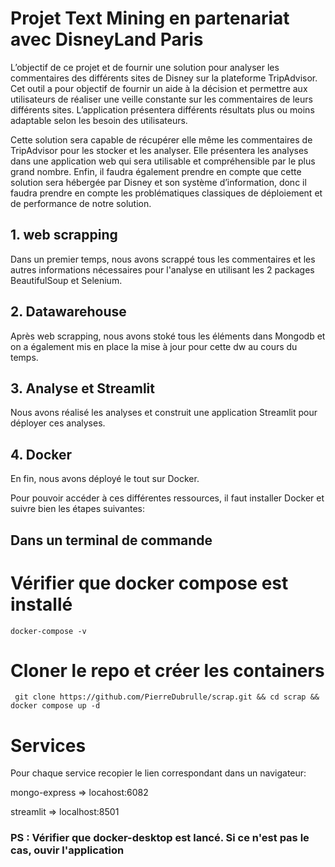 # Projet Text Mining en partenariat avec DisneyLand Paris

L’objectif de ce projet et de fournir une solution pour analyser les commentaires des différents sites de Disney sur la plateforme TripAdvisor. Cet outil a pour objectif de fournir un aide à la décision et permettre aux utilisateurs de réaliser une veille constante sur les commentaires de leurs différents sites. L’application présentera différents résultats plus ou moins adaptable selon les besoin des utilisateurs.

Cette solution sera capable de récupérer elle même les commentaires de TripAdvisor pour les stocker et les analyser. Elle présentera les analyses dans une application web qui sera utilisable et compréhensible par le plus grand nombre. Enfin, il faudra également prendre en compte que cette solution sera hébergée par Disney et son système d’information, donc il faudra prendre en compte les problématiques classiques de déploiement et de performance de notre solution.

## 1. web scrapping
Dans un premier temps, nous avons scrappé tous les commentaires et les autres informations nécessaires pour l'analyse en utilisant les 2 packages BeautifulSoup et Selenium.

## 2. Datawarehouse
Après web scrapping, nous avons stoké tous les éléments dans Mongodb et on a également mis en place la mise à jour pour cette dw au cours du temps.

## 3. Analyse et Streamlit
Nous avons réalisé les analyses et construit une application Streamlit pour déployer ces analyses.

## 4. Docker
En fin, nous avons déployé le tout sur Docker.

Pour pouvoir accéder à ces différentes ressources, il faut installer Docker et suivre bien les étapes suivantes:

## Dans un terminal de commande

# Vérifier que docker compose est installé

<pre><code>docker-compose -v</code></pre>

# Cloner le repo et créer les containers

<pre><code> git clone https://github.com/PierreDubrulle/scrap.git && cd scrap && docker compose up -d</code></pre>

# Services
Pour chaque service recopier le lien correspondant dans un navigateur:

<p>mongo-express => locahost:6082<p>
   
<p>streamlit => localhost:8501</p>
   
   
### PS : Vérifier que docker-desktop est lancé. Si ce n'est pas le cas, ouvir l'application
